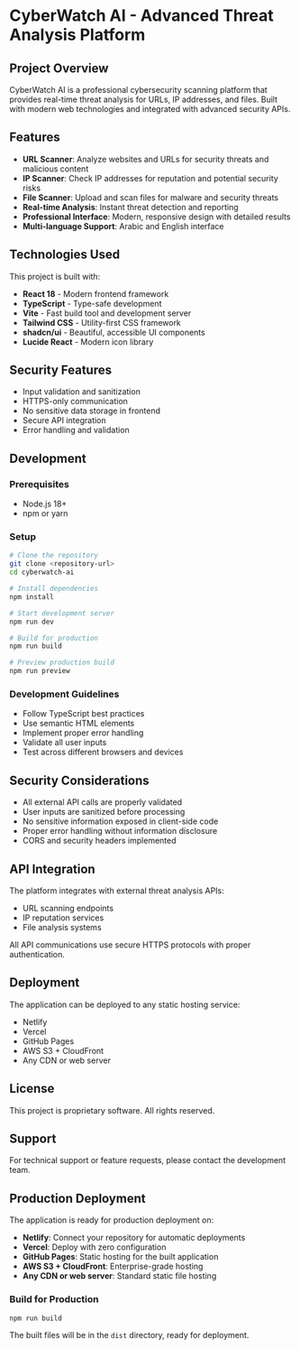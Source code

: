 # CyberWatch AI - Advanced Threat Analysis Platform

## Project Overview

CyberWatch AI is a professional cybersecurity scanning platform that provides real-time threat analysis for URLs, IP addresses, and files. Built with modern web technologies and integrated with advanced security APIs.

## Features

- **URL Scanner**: Analyze websites and URLs for security threats and malicious content
- **IP Scanner**: Check IP addresses for reputation and potential security risks  
- **File Scanner**: Upload and scan files for malware and security threats
- **Real-time Analysis**: Instant threat detection and reporting
- **Professional Interface**: Modern, responsive design with detailed results
- **Multi-language Support**: Arabic and English interface

## Technologies Used

This project is built with:

- **React 18** - Modern frontend framework
- **TypeScript** - Type-safe development
- **Vite** - Fast build tool and development server
- **Tailwind CSS** - Utility-first CSS framework
- **shadcn/ui** - Beautiful, accessible UI components
- **Lucide React** - Modern icon library

## Security Features

- Input validation and sanitization
- HTTPS-only communication
- No sensitive data storage in frontend
- Secure API integration
- Error handling and validation

## Development

### Prerequisites

- Node.js 18+ 
- npm or yarn

### Setup

```bash
# Clone the repository
git clone <repository-url>
cd cyberwatch-ai

# Install dependencies
npm install

# Start development server
npm run dev

# Build for production
npm run build

# Preview production build
npm run preview
```

### Development Guidelines

- Follow TypeScript best practices
- Use semantic HTML elements
- Implement proper error handling
- Validate all user inputs
- Test across different browsers and devices

## Security Considerations

- All external API calls are properly validated
- User inputs are sanitized before processing
- No sensitive information exposed in client-side code
- Proper error handling without information disclosure
- CORS and security headers implemented

## API Integration

The platform integrates with external threat analysis APIs:

- URL scanning endpoints
- IP reputation services
- File analysis systems

All API communications use secure HTTPS protocols with proper authentication.

## Deployment

The application can be deployed to any static hosting service:

- Netlify
- Vercel
- GitHub Pages
- AWS S3 + CloudFront
- Any CDN or web server

## License

This project is proprietary software. All rights reserved.

## Support

For technical support or feature requests, please contact the development team.

## Production Deployment

The application is ready for production deployment on:

- **Netlify**: Connect your repository for automatic deployments
- **Vercel**: Deploy with zero configuration
- **GitHub Pages**: Static hosting for the built application
- **AWS S3 + CloudFront**: Enterprise-grade hosting
- **Any CDN or web server**: Standard static file hosting

### Build for Production

```bash
npm run build
```

The built files will be in the `dist` directory, ready for deployment.
